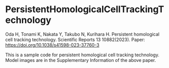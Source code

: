# PersistentHomologicalCellTrackingTechnology
Oda H, Tonami K, Nakata Y, Takubo N, Kurihara H. Persistent homological cell tracking technology.
Scientific Reports 13 10882(2023).
Paper: https://doi.org/10.1038/s41598-023-37760-3

This is a sample code for persistent homological cell tracking technology.
Model images are in the Supplementary Information of the above paper.
